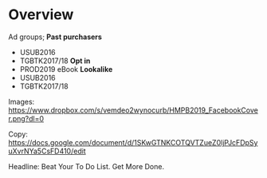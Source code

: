 <!-- TITLE: Prod 2019 -->

# Overview
Ad groups;
**Past purchasers**
* USUB2016
* TGBTK2017/18
**Opt in**
* PROD2019 eBook
**Lookalike**
* USUB2016
* TGBTK2017/18

Images: https://www.dropbox.com/s/vemdeo2wynocurb/HMPB2019_FacebookCover.png?dl=0

Copy: https://docs.google.com/document/d/1SKwGTNKCOTQVTZueZ0ljPJcFDpSyuXvrNYa5CsFD410/edit

Headline: Beat Your To Do List.  Get More Done.